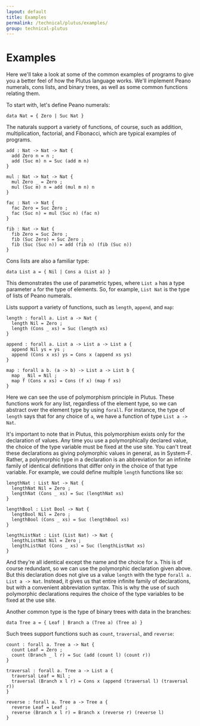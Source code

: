 ```yaml
---
layout: default
title: Examples
permalink: /technical/plutus/examples/
group: technical-plutus
---
```

[//]: # (Reviewed at e1d0f9fb37a3f1378341716916f0321fb55698df)

# Examples

Here we'll take a look at some of the common examples of programs to give you a
better feel of how the Plutus language works. We'll implement Peano numerals,
cons lists, and binary trees, as well as some common functions relating them.

To start with, let's define Peano numerals:

~~~
data Nat = { Zero | Suc Nat }
~~~

The naturals support a variety of functions, of course, such as addition,
multiplication, factorial, and Fibonacci, which are typical examples of programs.

~~~
add : Nat -> Nat -> Nat {
  add Zero n = n ;
  add (Suc m) n = Suc (add m n)
}

mul : Nat -> Nat -> Nat {
  mul Zero _ = Zero ;
  mul (Suc m) n = add (mul m n) n
}

fac : Nat -> Nat {
  fac Zero = Suc Zero ;
  fac (Suc n) = mul (Suc n) (fac n)
}

fib : Nat -> Nat {
  fib Zero = Suc Zero ;
  fib (Suc Zero) = Suc Zero ;
  fib (Suc (Suc n)) = add (fib n) (fib (Suc n))
}
~~~

Cons lists are also a familiar type:

~~~
data List a = { Nil | Cons a (List a) }
~~~

This demonstrates the use of parametric types, where `List a` has a type
parameter `a` for the type of elements. So, for example, `List Nat` is the type
of lists of Peano numerals.

Lists support a variety of functions, such as `length`, `append`, and `map`:

~~~
length : forall a. List a -> Nat {
  length Nil = Zero ;
  length (Cons _ xs) = Suc (length xs)
}

append : forall a. List a -> List a -> List a {
  append Nil ys = ys ;
  append (Cons x xs) ys = Cons x (append xs ys)
}

map : forall a b. (a -> b) -> List a -> List b {
  map _ Nil = Nil ;
  map f (Cons x xs) = Cons (f x) (map f xs)
}
~~~

Here we can see the use of polymorphism principle in Plutus. These functions work for any list, regardless of the element type, so we can abstract over the element type by using `forall`. For instance, the type of `length` says that for any choice of `a`, we have a function of type `List a -> Nat`.

It's important to note that in Plutus, this polymorphism exists only for the
declaration of values. Any time you use a polymorphically declared value, the
choice of the type variable must be fixed at the use site. You can't treat these
declarations as giving polymorphic values in general, as in System-F. Rather,
a polymorphic type in a declaration is an abbreviation for an infinite family of
identical definitions that differ only in the choice of that type variable. For
example, we could define multiple `length` functions like so:

~~~
lengthNat : List Nat -> Nat {
  lengthNat Nil = Zero ;
  lengthNat (Cons _ xs) = Suc (lengthNat xs)
}

lengthBool : List Bool -> Nat {
  lengtBool Nil = Zero ;
  lengthBool (Cons _ xs) = Suc (lengthBool xs)
}

lengthListNat : List (List Nat) -> Nat {
  lengthListNat Nil = Zero ;
  lengthListNat (Cons _ xs) = Suc (lengthListNat xs)
}
~~~

And they're all identical except the name and the choice for `a`. This is of
course redundant, so we can use the polymorphic declaration given above. But
this declaration does not give us a value `length` with the type
`forall a. List a -> Nat`. Instead, it gives us that entire infinite family of
declarations, but with a convenient abbreviation syntax. This is why the use of
such polymorphic declarations requires the choice of the type variables to be
fixed at the use site.

Another common type is the type of binary trees with data in the branches:

~~~
data Tree a = { Leaf | Branch a (Tree a) (Tree a) }
~~~

Such trees support functions such as `count`, `traversal`, and `reverse`:

~~~
count : forall a. Tree a -> Nat {
  count Leaf = Zero ;
  count (Branch _ l r) = Suc (add (count l) (count r))
}

traversal : forall a. Tree a -> List a {
  traversal Leaf = Nil ;
  traversal (Branch x l r) = Cons x (append (traversal l) (traversal r))
}

reverse : forall a. Tree a -> Tree a {
  reverse Leaf = Leaf ;
  reverse (Branch x l r) = Branch x (reverse r) (reverse l)
}
~~~
